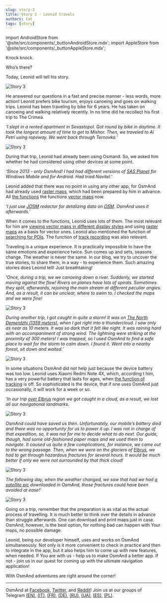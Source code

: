```yaml
---
slug: story-3
title: Story 3 - Leonid travels
authors: tat
tags: [story]
---
```


import AndroidStore from '@site/src/components/_buttonAndroidStore.mdx';
import AppleStore from '@site/src/components/_buttonAppleStore.mdx';

Knock knock.

Who’s there?

Today, Leonid will tell his story. 

![Story 3](./story-3-8.jpg)

<!--truncate-->


He answered our questions in a fast and precise manner - less words, more action! Leonid prefers bike tourism, enjoys canoeing and goes on walking trips. Leonid has been traveling by bike for 6 years. He has taken on canoeing and walking relatively recently. In no time did he recollect his first trip to The Crimea.

_‘I slept in a rented apartment in Sevastopol. Got round by bike in daytime. It took the longest amount of time to get to Mishor. Then, we traveled to Ai Petri using ropeway. We went back through Ternovka.’_

![Story 3](./story-3-2.jpg)

During that trip, Leonid had already been using Osmand. So, we asked him whether he had considered using other devices at some point.

_‘Since 2013 - only OsmAnd! I had had different versions of <a href="https://support.smartptt.com/hc/en-us/articles/360000807934-How-to-create-Offline-Map?mobile_site=true">SAS Planet</a> for Windows Mobile and for Android. Had tried Navitel.’_

Leonid added that there was no point in using any other app, for OsmAnd had already used <a href="https://osmand.net/features/online-maps-plugin">raster maps</a>, which had been prepared by him in advance. All <a href="https://osmand.net/features">the functions</a> the functions <a href="https://osmand.net/features/start#Ways_to_download_maps">vector maps</a> now.

_‘I just use <a href="https://josm.openstreetmap.de/">JOSM</a> redactor for detalizing data on  <a href="https://www.openstreetmap.org">OSM</a>. OsmAnd uses it afterwards.’_

When it comes to the functions, Leonid uses lots of them. The most relevant for him are <a href="https://osmand.net/features/start#Types_maps">viewing vector maps in different display styles</a> and using <a href="https://osmand.net/features/online-maps-plugin">raster maps</a> as a basis for vector ones. Leonid also mentioned the function of <a href="https://osmand.net/features/find-something-on-map#Find_Points_of_Interest">searching for POIs</a>. The function of <a href="https://osmand.net/features/trip-recording-plugin">track recording</a> was also relevant.

Traveling is a unique experience. It is practically impossible to have the same emotions and experience twice. Sun comes up and sets, seasons change. The weather is never the same. In our blog, we try to uncover the true stories, to share them, in a way - to experience them. Such amazing stories does Leonid tell! Just breathtaking!

_‘Once, during a trip, we we canoeing down a river. Suddenly, we started moving against the flow! Rivers on planes have lots of spirals. Sometimes they split, afterwards, rejoining the main stream at different peculiar angles. And, as a result, it can be unclear, where to swim to. I checked the maps and we were fine!_

![Story 3](./story-3-3.jpg)

_During another trip, I got caught in quite a storm! It was on <a href="https://en.wikipedia.org/wiki/Valley_of_Ghosts_(Crimea)">The North Demerdzhi (1359 meters)</a>, when I got right into a thundercloud. I saw only as near as 10 meters. It was so dark that it felt like night. It was raining hard with an accompaniment of strong wind. The lightning were striking at the proximity of 300 meters! I was trapped, so I used OsmAnd to find a safe place to wait for the storm to calm down. I found it. Went into a nearby forest, sit down and waited.’_

![Story 3](./story-3-4.jpg)

In some situations OsmAnd did not help just because the device battery was too low. Leonid uses Xiaomi Redmi Note 4X, which, according t him, has a very powerful battery that lasts for ages, when <a href="https://osmand.net/features/trip-recording-plugin">the function of tracking</a> is off. So sophisticated is the device, that if one uses OsmAnd just occasionally, it will work for a week or so.

_‘In our trip <a href="https://en.wikipedia.org/wiki/Mount_Elbrus">over Elbrus</a> region we got caught in a cloud, as a result, we lost all our navigational landmarks._

![Story 3](./story-3-7.jpg)

_OsmAnd could have saved us then. Unfortunately, our mobile’s battery died and there was no opportunity for us to power it up. I was not in charge of that expedition, so, it was not for me to decide what to do next. Our guide, though, had some old-fashioned paper maps and we used them to navigate. It caused us quite a few complications, for instance, we came out to the wrong passage. Then, when we were on the glaciers of <a href="https://en.wikipedia.org/wiki/Mount_Elbrus">Elbrus</a>, we had to get through hazardous fractures for several hours. It would be much better if only we were not surrounded by that thick cloud!_

![Story 3](./story-3-6.jpg)

_The following day, when the weather changed, we saw that had we had <a href="https://osmand.net/features/online-maps-plugin">a satellite pic</a> downloaded in OsmAnd, those fractures could have been avoided at ease!’_

![Story 3](./story-3-10.jpg)

Going on a trip, remember that the preparation is as vital as the actual process of travelling. It is much better to think over the details in advance than struggle afterwards. One can download and print maps just in case. OsmAnd, however, is the best option, for nothing bad can happen with Your maps, no possible damage.

Leonid, being our developer himself, uses and works on OsmAnd simultaneously. Not only is it more convenient to check in practice and then to integrate in the app, but it also helps him to come up with new features, when needed. If You are with us - help us to make OsmAnd a better app. If not - join us in our quest for coming up with the ultimate navigation application!

With OsmAnd adventures are right around the corner!

_________________________________________________

<AndroidStore/>  <AppleStore/>

OsmAnd at <a href="https://www.facebook.com/osmandapp/">Facebook</a>, <a href="https://www.twitter.com/osmandapp/">Twitter</a>, and <a href="https://www.reddit.com/r/OsmAnd/">Reddit</a>!
 Join us at our groups of Telegram <a href="https://t.me/OsmAndMaps">(EN)</a>, <a href="https://t.me/itosmand">(IT)</a>,  <a href="https://t.me/frosmand">(FR)</a>, <a href="https://t.me/deosmand">(DE)</a>, <a href="https://t.me/ruosmand">(RU)</a>, <a href="https://t.me/uaosmand">(UA)</a>, <a href="https://t.me/osmand_es">(ES)</a>, <a href="https://t.me/osmand_pl">(PL)</a>.
